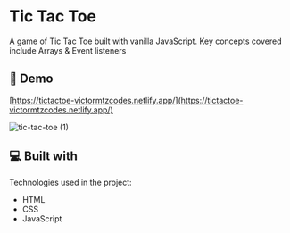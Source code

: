 <h1 id="title">Tic Tac Toe</h1>

<p id="description">A game of Tic Tac Toe built with vanilla JavaScript. Key concepts covered include Arrays &amp; Event listeners</p>

<h2>🚀 Demo</h2>

[https://tictactoe-victormtzcodes.netlify.app/](https://tictactoe-victormtzcodes.netlify.app/)

![tic-tac-toe (1)](https://user-images.githubusercontent.com/93169407/185770521-02dce8d9-5ce0-4903-b211-b7457bfcc044.png)
  
  
<h2>💻 Built with</h2>

Technologies used in the project:

*   HTML
*   CSS
*   JavaScript
